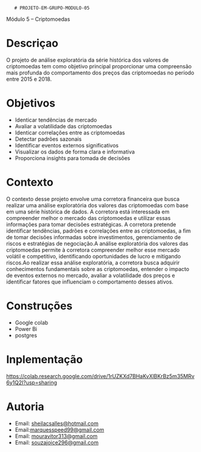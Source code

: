       # PROJETO-EM-GRUPO-MODULO-05
Módulo 5 – Criptomoedas

# Descriçao <br>
O projeto de análise exploratória da série histórica dos valores de criptomoedas tem como objetivo principal proporcionar uma compreensão mais profunda do comportamento dos preços das criptomoedas no período entre 2015 e 2018.

# Objetivos <br>
* Identicar tendências de mercado
* Avaliar a volatilidade das criptomoedas
* Identicar correlações entre as criptomoedas 
* Detectar padrões sazonais 
* Identificar eventos externos significativos
* Visualizar os dados de forma clara e informativa 
* Proporciona insights para tomada de decisões 

# Contexto <br>
O contexto desse projeto envolve uma corretora financeira que busca realizar uma análise exploratória dos valores das criptomoedas com base em uma série histórica de dados. A corretora está interessada em compreender melhor o mercado das criptomoedas e utilizar essas informações para tomar decisões estratégicas.
 A corretora pretende identificar tendências, padrões e correlações entre as criptomoedas, a fim de tomar decisões informadas sobre investimentos, gerenciamento de riscos e estratégias de negociação.A análise exploratória dos valores das criptomoedas permite à corretora compreender melhor esse mercado volátil e competitivo, identificando oportunidades de lucro e mitigando riscos.Ao realizar essa análise exploratória, a corretora busca adquirir conhecimentos fundamentais sobre as criptomoedas, entender o impacto de eventos externos no mercado, avaliar a volatilidade dos preços e identificar fatores que influenciam o comportamento desses ativos.

# Construções <br>
 * Google colab
 * Power Bi
 * postgres

# Inplementação
https://colab.research.google.com/drive/1rUZKXd7BHaKvXlBKrBz5m35MRv6y1Q2I?usp=sharing

# Autoria
* Email: sheilacsalles@hotmail.com
* Email:marquesspeed99@gmail.com
* Email: mouravitor313@gmail.com
* Email: souzajoice296@gmail.com


